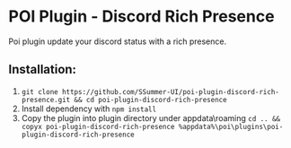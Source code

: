 # POI Plugin - Discord Rich Presence
Poi plugin update your discord status with a rich presence.

## Installation:

1. `git clone https://github.com/SSummer-UI/poi-plugin-discord-rich-presence.git && cd poi-plugin-discord-rich-presence`
2. Install dependency with `npm install`
3. Copy the plugin into plugin directory under appdata\roaming `cd .. && copyx poi-plugin-discord-rich-presence %appdata%\poi\plugins\poi-plugin-discord-rich-presence`
